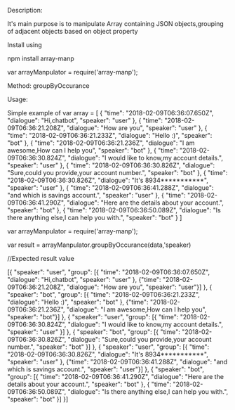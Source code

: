Description:

It's main purpose is to manipulate Array containing JSON objects,grouping of adjacent objects based on object property

Install using

npm install array-manp

var arrayManpulator = require('array-manp');

Method:
groupByOccurance

Usage:

Simple example of
var array = [
                {
                    "time": "2018-02-09T06:36:07.650Z",
                    "dialogue": "Hi,chatbot",
                    "speaker": "user"
                },
                {
                    "time": "2018-02-09T06:36:21.208Z",
                    "dialogue": "How are you",
                    "speaker": "user"
                },
                {
                    "time": "2018-02-09T06:36:21.233Z",
                    "dialogue": "Hello :)",
                    "speaker": "bot"
                },
                {
                    "time": "2018-02-09T06:36:21.236Z",
                    "dialogue": "I am awesome,How can I help you",
                    "speaker": "bot"
                },
                {
                    "time": "2018-02-09T06:36:30.824Z",
                    "dialogue": "I would like to know,my account details.",
                    "speaker": "user"
                },
                {
                    "time": "2018-02-09T06:36:30.826Z",
                    "dialogue": "Sure,could you provide,your account number.",
                    "speaker": "bot"
                },
                {
                    "time": "2018-02-09T06:36:30.826Z",
                    "dialogue": "It's 8934***********",
                    "speaker": "user"
                },
                {
                    "time": "2018-02-09T06:36:41.288Z",
                    "dialogue": "and which is savings account.",
                    "speaker": "user"
                },
                {
                    "time": "2018-02-09T06:36:41.290Z",
                    "dialogue": "Here are the details about your account.",
                    "speaker": "bot"
                },
                {
                    "time": "2018-02-09T06:36:50.089Z",
                    "dialogue": "Is there anything else,I can help you with.",
                    "speaker": "bot"
                }
            ]

var arrayManpulator = require('array-manp');

var result = arrayManpulator.groupByOccurance(data,'speaker)

//Expected result value

 [{
    "speaker": "user",
    "group": [{
        "time": "2018-02-09T06:36:07.650Z",
        "dialogue": "Hi,chatbot",
        "speaker": "user"
    }, {"time": "2018-02-09T06:36:21.208Z", "dialogue": "How are you", "speaker": "user"}]
}, {
    "speaker": "bot",
    "group": [{
        "time": "2018-02-09T06:36:21.233Z",
        "dialogue": "Hello :)",
        "speaker": "bot"
    }, {"time": "2018-02-09T06:36:21.236Z", "dialogue": "I am awesome,How can I help you", "speaker": "bot"}]
}, {
    "speaker": "user",
    "group": [{
        "time": "2018-02-09T06:36:30.824Z",
        "dialogue": "I would like to know,my account details.",
        "speaker": "user"
    }]
}, {
    "speaker": "bot",
    "group": [{
        "time": "2018-02-09T06:36:30.826Z",
        "dialogue": "Sure,could you provide,your account number.",
        "speaker": "bot"
    }]
}, {
    "speaker": "user",
    "group": [{
        "time": "2018-02-09T06:36:30.826Z",
        "dialogue": "It's 8934***********",
        "speaker": "user"
    }, {"time": "2018-02-09T06:36:41.288Z", "dialogue": "and which is savings account.", "speaker": "user"}]
}, {
    "speaker": "bot",
    "group": [{
        "time": "2018-02-09T06:36:41.290Z",
        "dialogue": "Here are the details about your account.",
        "speaker": "bot"
    }, {
        "time": "2018-02-09T06:36:50.089Z",
        "dialogue": "Is there anything else,I can help you with.",
        "speaker": "bot"
    }]
}]